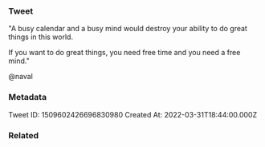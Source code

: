 ### Tweet
"A busy calendar and a busy mind would destroy your ability to do great things in this world. 

If you want to do great things, you need free time and you need a free mind."

@naval

### Metadata
Tweet ID: 1509602426696830980
Created At: 2022-03-31T18:44:00.000Z

### Related

